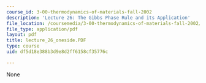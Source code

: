 ```yaml
---
course_id: 3-00-thermodynamics-of-materials-fall-2002
description: 'Lecture 26: The Gibbs Phase Rule and its Application'
file_location: /coursemedia/3-00-thermodynamics-of-materials-fall-2002/df5d18e388b3d9e8d2ff6158cf35776c_lecture_26_oneside.PDF
file_type: application/pdf
layout: pdf
title: lecture_26_oneside.PDF
type: course
uid: df5d18e388b3d9e8d2ff6158cf35776c

---
```

None